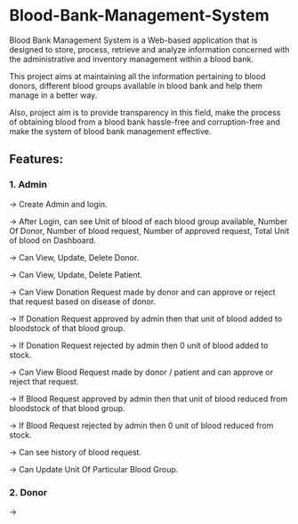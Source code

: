 # Blood-Bank-Management-System
Blood Bank Management System is a Web-based application that is designed to store, process, retrieve and analyze information concerned with the administrative and inventory management within a blood bank.

This project aims at maintaining all the information pertaining to blood donors, different blood groups available in blood bank and help them manage in a better way.

Also, project aim is to provide transparency in this field, make the process of obtaining blood from a blood bank hassle-free and corruption-free and make  the system of blood bank management effective. 

## Features:

### 1. Admin
-> Create Admin and login.

-> After Login, can see Unit of blood of each blood group available, Number Of Donor, Number of blood request, Number of approved request, Total Unit of blood on Dashboard.

-> Can View, Update, Delete Donor.

-> Can View, Update, Delete Patient.

-> Can View Donation Request made by donor and can approve or reject that request based on disease of donor.

-> If Donation Request approved by admin then that unit of blood added to bloodstock of that blood group.

-> If Donation Request rejected by admin then 0 unit of blood added to stock.

-> Can View Blood Request made by donor / patient and can approve or reject that request.

-> If Blood Request approved by admin then that unit of blood reduced from bloodstock of that blood group.

-> If Blood Request rejected by admin then 0 unit of blood reduced from stock.

-> Can see history of blood request.

-> Can Update Unit Of Particular Blood Group.

### 2. Donor
-> 
